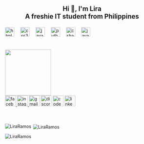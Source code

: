 <br clear="both">

<h2 align="center">Hi 👋, I'm Lira<br>A freshie IT student from Philippines</h2>

###

<div align="left">
  <img src="https://cdn.jsdelivr.net/gh/devicons/devicon/icons/html5/html5-original.svg" height="30" alt="html5 logo"  />
  <img width="12" />
  <img src="https://cdn.jsdelivr.net/gh/devicons/devicon/icons/css3/css3-original.svg" height="30" alt="css3 logo"  />
  <img width="12" />
  <img src="https://cdn.jsdelivr.net/gh/devicons/devicon/icons/javascript/javascript-original.svg" height="30" alt="javascript logo"  />
  <img width="12" />
  <img src="https://cdn.jsdelivr.net/gh/devicons/devicon/icons/python/python-original.svg" height="30" alt="python logo"  />
  <img width="12" />
  <img src="https://cdn.jsdelivr.net/gh/devicons/devicon/icons/csharp/csharp-original.svg" height="30" alt="csharp logo"  />
  <img width="12" />
  <img src="https://cdn.jsdelivr.net/gh/devicons/devicon/icons/java/java-original.svg" height="30" alt="java logo"  />
</div>

###

<br clear="both">

<img align="left" height="150" src="https://1.bp.blogspot.com/-L_TqbB48jsc/XtTBlsaNhfI/AAAAAAAAG8I/GigUqQqG1F8Gjdi7knfiEdcCf-VssuC3QCK4BGAsYHg/w320-h299/cute-gif-animation.gif"  />

###
<br clear="both">
<div align="left">
  <a href="https://web.facebook.com/JeanLira.Ramos.12" target="_blank">
    <img src="https://img.shields.io/static/v1?message=Facebook&logo=facebook&label=&color=1877F2&logoColor=white&labelColor=&style=for-the-badge" height="35" alt="facebook logo"  />
  </a>
  <a href="https://www.instagram.com/jxn_lira?igsh=cDFrdG1yOWY5NDlu" target="_blank">
    <img src="https://img.shields.io/static/v1?message=Instagram&logo=instagram&label=&color=E4405F&logoColor=white&labelColor=&style=for-the-badge" height="35" alt="instagram logo"  />
  </a>
  <img src="https://img.shields.io/static/v1?message=Gmail&logo=gmail&label=&color=D14836&logoColor=white&labelColor=&style=for-the-badge" height="35" alt="gmail logo"  />
  <img src="https://img.shields.io/static/v1?message=Discord&logo=discord&label=&color=7289DA&logoColor=white&labelColor=&style=for-the-badge" height="35" alt="discord logo"  />
  <img src="https://img.shields.io/static/v1?message=Codepen&logo=codepen&label=&color=000000&logoColor=white&labelColor=&style=for-the-badge" height="35" alt="codepen logo"  />
  <img src="https://img.shields.io/static/v1?message=LinkedIn&logo=linkedin&label=&color=0077B5&logoColor=white&labelColor=&style=for-the-badge" height="35" alt="linkedin logo"  />
</div>

###

<br clear="both">

<p><img align="left" src="https://github-readme-stats.vercel.app/api/top-langs?username=chhall100&show_icons=true&locale=en&layout=compact" alt="LiraRamos" /></p>

<p>&nbsp;<img align="center" src="https://github-readme-stats.vercel.app/api?username=chhall100&show_icons=true&locale=en" alt="LiraRamos" /></p>

<p><img align="center" src="https://github-readme-streak-stats.herokuapp.com/?user=chhall100&" alt="LiraRamos" /></p>

